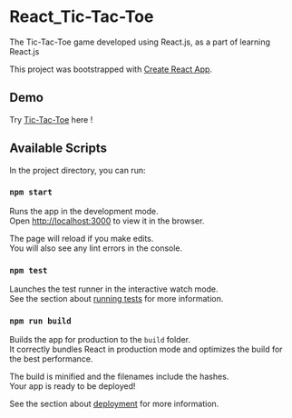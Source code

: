 # React_Tic-Tac-Toe

The Tic-Tac-Toe game developed using React.js, as a part of learning React.js

This project was bootstrapped with [Create React App](https://github.com/facebook/create-react-app).

## Demo

Try [Tic-Tac-Toe](https://nikhilm19.github.io/React_Tic-Tac-Toe/) here !

## Available Scripts

In the project directory, you can run:

### `npm start`

Runs the app in the development mode.<br />
Open [http://localhost:3000](http://localhost:3000) to view it in the browser.

The page will reload if you make edits.<br />
You will also see any lint errors in the console.

### `npm test`

Launches the test runner in the interactive watch mode.<br />
See the section about [running tests](https://facebook.github.io/create-react-app/docs/running-tests) for more information.

### `npm run build`

Builds the app for production to the `build` folder.<br />
It correctly bundles React in production mode and optimizes the build for the best performance.

The build is minified and the filenames include the hashes.<br />
Your app is ready to be deployed!

See the section about [deployment](https://facebook.github.io/create-react-app/docs/deployment) for more information.


